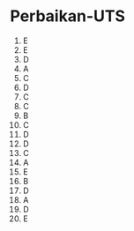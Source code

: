 # Perbaikan-UTS
1. E <br>
2. E <br>
3. D <br>
4. A <br>
5. C <br>
6. D <br>
7. C <br>
8. C <br>
9. B <br>
10. C <br>
11. D <br>
12. D <br>
13. C <br>
14. A <br>
15. E <br>
16. B <br>
17. D <br>
18. A <br>
19. D <br>
20. E <br>
